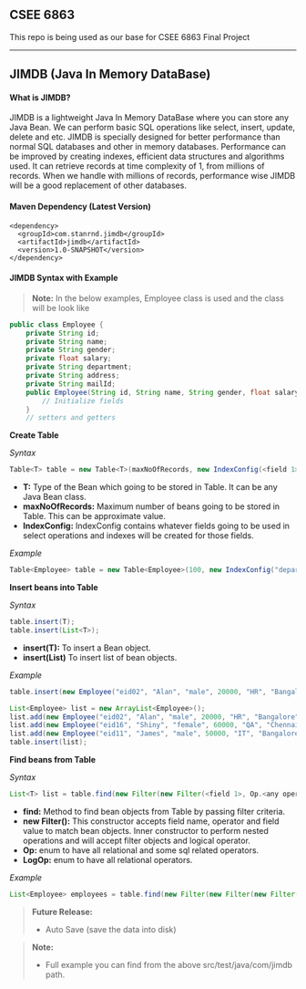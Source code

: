 CSEE 6863 
-------------------------------
This repo is being used as our base for CSEE 6863 Final Project

---------------------------------------------------------------------

JIMDB (Java In Memory DataBase)
-------------------------------
#### What is JIMDB? ####
JIMDB is a lightweight Java In Memory DataBase where you can store any Java Bean. We can perform basic SQL operations like select, insert, update, delete and etc. JIMDB is specially designed for better performance than normal SQL databases and other in memory databases. Performance can be improved by creating indexes, efficient data structures and algorithms used. It can retrieve records at time complexity of 1, from millions of records. When we handle with millions of records, performance wise JIMDB will be a good replacement of other databases.

#### Maven Dependency (Latest Version) ####

```
<dependency>
  <groupId>com.stanrnd.jimdb</groupId>
  <artifactId>jimdb</artifactId>
  <version>1.0-SNAPSHOT</version>
</dependency>
```

#### JIMDB Syntax with Example ####

> **Note:**
> In the below examples, Employee class is used and the class will be look like

```java
public class Employee {
	private String id;
	private String name;
	private String gender;
	private float salary;
	private String department;
	private String address;
	private String mailId;
	public Employee(String id, String name, String gender, float salary, String department, String address, String mailId) {
		// Initialize fields
	}
	// setters and getters
```

 **Create Table**

*Syntax*
```java
Table<T> table = new Table<T>(maxNoOfRecords, new IndexConfig(<field 1>, <field 2>, ...));
```
 - **T:** Type of the Bean which going to be stored in Table. It can be any Java Bean class.
 - **maxNoOfRecords:** Maximum number of beans going to be stored in Table. This can be approximate value.
 - **IndexConfig:** IndexConfig contains whatever fields going to be used in select operations and indexes will be created for those fields.

*Example*
```java
Table<Employee> table = new Table<Employee>(100, new IndexConfig("department", "address"));
```

**Insert beans into Table**

*Syntax*
```java
table.insert(T);
table.insert(List<T>);
```
- **insert(T):** To insert a Bean object.
- **insert(List<T>)** To insert list of bean objects.

*Example*
```java
table.insert(new Employee("eid02", "Alan", "male", 20000, "HR", "Bangalore", "alan@gmail.com"));

List<Employee> list = new ArrayList<Employee>();
list.add(new Employee("eid02", "Alan", "male", 20000, "HR", "Bangalore", "alan@gmail.com"));
list.add(new Employee("eid16", "Shiny", "female", 60000, "QA", "Chennai", "shiny@gmail.com"));
list.add(new Employee("eid11", "James", "male", 50000, "IT", "Bangalore", "james@gmail.com"));
table.insert(list);
```

**Find beans from Table**

*Syntax*
```java
List<T> list = table.find(new Filter(new Filter(<field 1>, Op.<any operator>, <value>), LogOp.<any operator>, new Filter(...)));
```
- **find:** Method to find bean objects from Table by passing filter criteria.
- **new Filter():** This constructor accepts field name, operator and field value to match bean objects. Inner constructor to perform nested operations and will accept filter objects and logical operator.
- **Op:** enum to have all relational and some sql related operators.
- **LogOp:** enum to have all relational operators.

*Example*
```java
List<Employee> employees = table.find(new Filter(new Filter(new Filter("department", Op.EQ, "IT"), LogOp.OR, new Filter("department", Op.EQ, "QA")), LogOp.AND, new Filter("address", Op.EQ, "Bangalore")));
```

> **Future Release:**
> - Auto Save (save the data into disk)

> **Note:**
> - Full example you can find from the above src/test/java/com/jimdb path.
